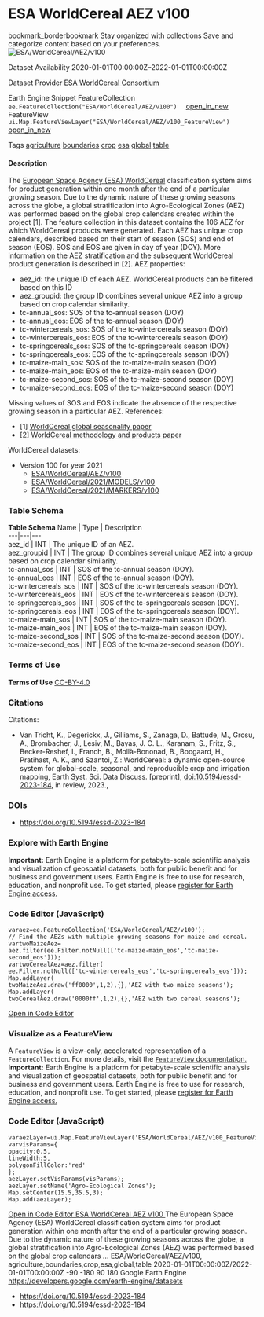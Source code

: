  
#  ESA WorldCereal AEZ v100 
bookmark_borderbookmark Stay organized with collections  Save and categorize content based on your preferences. 
![ESA/WorldCereal/AEZ/v100](https://developers.google.com/earth-engine/datasets/images/ESA/ESA_WorldCereal_AEZ_v100_sample.png) 

Dataset Availability
    2020-01-01T00:00:00Z–2022-01-01T00:00:00Z 

Dataset Provider
     [ ESA WorldCereal Consortium ](https://esa-worldcereal.org/en) 

Earth Engine Snippet
     FeatureCollection `    ee.FeatureCollection("ESA/WorldCereal/AEZ/v100")   ` [ open_in_new ](https://code.earthengine.google.com/?scriptPath=Examples:Datasets/ESA/ESA_WorldCereal_AEZ_v100)      FeatureView  `    ui.Map.FeatureViewLayer("ESA/WorldCereal/AEZ/v100_FeatureView")   ` [ open_in_new ](https://code.earthengine.google.com/?scriptPath=Examples:Datasets/ESA/ESA_WorldCereal_AEZ_v100_FeatureView) 

Tags
     [agriculture](https://developers.google.com/earth-engine/datasets/tags/agriculture) [boundaries](https://developers.google.com/earth-engine/datasets/tags/boundaries) [crop](https://developers.google.com/earth-engine/datasets/tags/crop) [esa](https://developers.google.com/earth-engine/datasets/tags/esa) [global](https://developers.google.com/earth-engine/datasets/tags/global) [table](https://developers.google.com/earth-engine/datasets/tags/table)
#### Description
The [European Space Agency (ESA) WorldCereal](https://esa-worldcereal.org/) classification system aims for product generation within one month after the end of a particular growing season. Due to the dynamic nature of these growing seasons across the globe, a global stratification into Agro-Ecological Zones (AEZ) was performed based on the global crop calendars created within the project [1]. The feature collection in this dataset contains the 106 AEZ for which WorldCereal products were generated. Each AEZ has unique crop calendars, described based on their start of season (SOS) and end of season (EOS). SOS and EOS are given in day of year (DOY). More information on the AEZ stratification and the subsequent WorldCereal product generation is described in [2].
AEZ properties:
  * aez_id: the unique ID of each AEZ. WorldCereal products can be filtered based on this ID
  * aez_groupid: the group ID combines several unique AEZ into a group based on crop calendar similarity.
  * tc-annual_sos: SOS of the tc-annual season (DOY)
  * tc-annual_eos: EOS of the tc-annual season (DOY)
  * tc-wintercereals_sos: SOS of the tc-wintercereals season (DOY)
  * tc-wintercereals_eos: EOS of the tc-wintercereals season (DOY)
  * tc-springcereals_sos: SOS of the tc-springcereals season (DOY)
  * tc-springcereals_eos: EOS of the tc-springcereals season (DOY)
  * tc-maize-main_sos: SOS of the tc-maize-main season (DOY)
  * tc-maize-main_eos: EOS of the tc-maize-main season (DOY)
  * tc-maize-second_sos: SOS of the tc-maize-second season (DOY)
  * tc-maize-second_eos: EOS of the tc-maize-second season (DOY)


Missing values of SOS and EOS indicate the absence of the respective growing season in a particular AEZ.
References:
  * [1] [WorldCereal global seasonality paper](https://doi.org/10.1080/15481603.2022.2079273)
  * [2] [WorldCereal methodology and products paper](https://doi.org/10.5194/essd-2023-184)


WorldCereal datasets:
  * Version 100 for year 2021 
    * [ESA/WorldCereal/AEZ/v100](https://developers.google.com/earth-engine/datasets/catalog/ESA_WorldCereal_AEZ_v100)
    * [ESA/WorldCereal/2021/MODELS/v100](https://developers.google.com/earth-engine/datasets/catalog/ESA_WorldCereal_2021_MODELS_v100)
    * [ESA/WorldCereal/2021/MARKERS/v100](https://developers.google.com/earth-engine/datasets/catalog/ESA_WorldCereal_2021_MARKERS_v100)


### Table Schema
**Table Schema**
Name | Type | Description  
---|---|---  
aez_id | INT | The unique ID of an AEZ.  
aez_groupid | INT | The group ID combines several unique AEZ into a group based on crop calendar similarity.  
tc-annual_sos | INT | SOS of the tc-annual season (DOY).  
tc-annual_eos | INT | EOS of the tc-annual season (DOY).  
tc-wintercereals_sos | INT | SOS of the tc-wintercereals season (DOY).  
tc-wintercereals_eos | INT | EOS of the tc-wintercereals season (DOY).  
tc-springcereals_sos | INT | SOS of the tc-springcereals season (DOY).  
tc-springcereals_eos | INT | EOS of the tc-springcereals season (DOY).  
tc-maize-main_sos | INT | SOS of the tc-maize-main season (DOY).  
tc-maize-main_eos | INT | EOS of the tc-maize-main season (DOY).  
tc-maize-second_sos | INT | SOS of the tc-maize-second season (DOY).  
tc-maize-second_eos | INT | EOS of the tc-maize-second season (DOY).  
### Terms of Use
**Terms of Use**
[CC-BY-4.0](https://spdx.org/licenses/CC-BY-4.0.html)
### Citations
Citations:
  * Van Tricht, K., Degerickx, J., Gilliams, S., Zanaga, D., Battude, M., Grosu, A., Brombacher, J., Lesiv, M., Bayas, J. C. L., Karanam, S., Fritz, S., Becker-Reshef, I., Franch, B., Mollà-Bononad, B., Boogaard, H., Pratihast, A. K., and Szantoi, Z.: WorldCereal: a dynamic open-source system for global-scale, seasonal, and reproducible crop and irrigation mapping, Earth Syst. Sci. Data Discuss. [preprint], [doi:10.5194/essd-2023-184](https://doi.org/10.5194/essd-2023-184), in review, 2023.,


### DOIs
  * [ https://doi.org/10.5194/essd-2023-184 ](https://doi.org/10.5194/essd-2023-184)


### Explore with Earth Engine
**Important:** Earth Engine is a platform for petabyte-scale scientific analysis and visualization of geospatial datasets, both for public benefit and for business and government users. Earth Engine is free to use for research, education, and nonprofit use. To get started, please [register for Earth Engine access.](https://console.cloud.google.com/earth-engine)
### Code Editor (JavaScript)
```
varaez=ee.FeatureCollection('ESA/WorldCereal/AEZ/v100');
// Find the AEZs with multiple growing seasons for maize and cereal.
vartwoMaizeAez=
aez.filter(ee.Filter.notNull(['tc-maize-main_eos','tc-maize-second_eos']));
vartwoCerealAez=aez.filter(
ee.Filter.notNull(['tc-wintercereals_eos','tc-springcereals_eos']));
Map.addLayer(
twoMaizeAez.draw('ff0000',1,2),{},'AEZ with two maize seasons');
Map.addLayer(
twoCerealAez.draw('0000ff',1,2),{},'AEZ with two cereal seasons');
```
[ Open in Code Editor ](https://code.earthengine.google.com/?scriptPath=Examples:Datasets/ESA/ESA_WorldCereal_AEZ_v100)
### Visualize as a FeatureView
A `FeatureView` is a view-only, accelerated representation of a `FeatureCollection`. For more details, visit the [ `FeatureView` documentation. ](https://developers.google.com/earth-engine/guides/featureview_overview)
**Important:** Earth Engine is a platform for petabyte-scale scientific analysis and visualization of geospatial datasets, both for public benefit and for business and government users. Earth Engine is free to use for research, education, and nonprofit use. To get started, please [register for Earth Engine access.](https://console.cloud.google.com/earth-engine)
### Code Editor (JavaScript)
```
varaezLayer=ui.Map.FeatureViewLayer('ESA/WorldCereal/AEZ/v100_FeatureView');
varvisParams={
opacity:0.5,
lineWidth:5,
polygonFillColor:'red'
};
aezLayer.setVisParams(visParams);
aezLayer.setName('Agro-Ecological Zones');
Map.setCenter(15.5,35.5,3);
Map.add(aezLayer);
```
[ Open in Code Editor ](https://code.earthengine.google.com/?scriptPath=Examples:Datasets/ESA/ESA_WorldCereal_AEZ_v100_FeatureView)
[ ESA WorldCereal AEZ v100 ](https://developers.google.com/earth-engine/datasets/catalog/ESA_WorldCereal_AEZ_v100)
The European Space Agency (ESA) WorldCereal classification system aims for product generation within one month after the end of a particular growing season. Due to the dynamic nature of these growing seasons across the globe, a global stratification into Agro-Ecological Zones (AEZ) was performed based on the global crop calendars …
ESA/WorldCereal/AEZ/v100, agriculture,boundaries,crop,esa,global,table 
2020-01-01T00:00:00Z/2022-01-01T00:00:00Z
-90 -180 90 180 
Google Earth Engine
https://developers.google.com/earth-engine/datasets
  * [ https://doi.org/10.5194/essd-2023-184 ](https://doi.org/https://esa-worldcereal.org/en)
  * [ https://doi.org/10.5194/essd-2023-184 ](https://doi.org/https://developers.google.com/earth-engine/datasets/catalog/ESA_WorldCereal_AEZ_v100)



